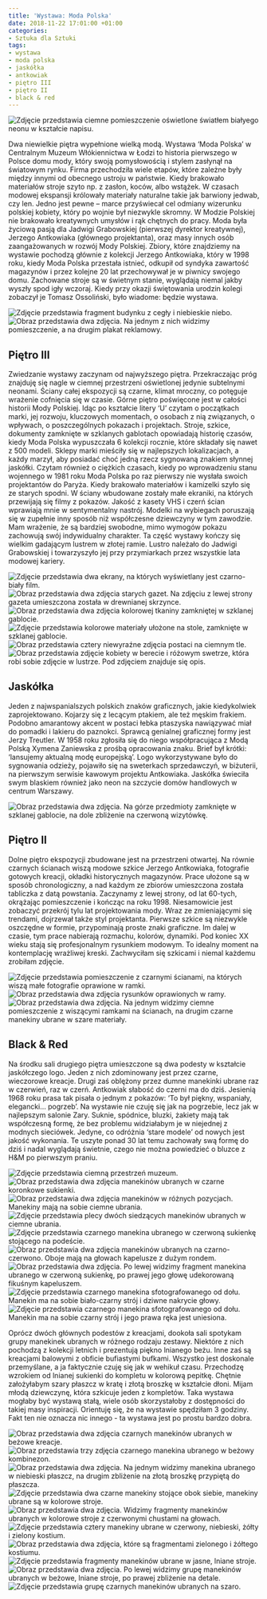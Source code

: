 ```yaml
---
title: 'Wystawa: Moda Polska'
date: 2018-11-22 17:01:00 +01:00
categories:
- Sztuka dla Sztuki
tags:
- wystawa
- moda polska
- jaskółka
- antkowiak
- piętro III
- piętro II
- black & red
---
```


![Zdjęcie przedstawia ciemne pomieszczenie oświetlone światłem białyego neonu w kształcie napisu.](https://assets2.ello.co/uploads/asset/attachment/8528320/ello-optimized-7b8afcba.jpg)

Dwa niewielkie piętra wypełnione wielką modą. Wystawa ‘Moda Polska’ w Centralnym Muzeum Włókiennictwa w Łodzi to historia pierwszego w Polsce domu mody, który swoją pomysłowością i stylem zasłynął na światowym rynku. Firma przechodziła wiele etapów, które zależne były między innymi od obecnego ustroju w państwie. Kiedy brakowało materiałów stroje szyto np. z zasłon, koców, albo wstążek. W czasach modowej ekspansji królowały materiały naturalne takie jak barwiony jedwab, czy len. Jedno jest pewne – marce przyświecał cel odmiany wizerunku polskiej kobiety, który po wojnie był niezwykle skromny. W Modzie Polskiej nie brakowało kreatywnych umysłów i rąk chętnych do pracy. Moda była życiową pasją dla Jadwigi Grabowskiej (pierwszej dyrektor kreatywnej), Jerzego Antkowiaka (głównego projektanta), oraz masy innych osób zaangażowanych w rozwój Mody Polskiej. 
Zbiory, które znajdziemy na wystawie pochodzą głównie z kolekcji Jerzego Antkowiaka, który w 1998 roku, kiedy Moda Polska przestała istnieć, odkupił od syndyka zawartość magazynów i przez kolejne 20 lat przechowywał je w piwnicy swojego domu. Zachowane stroje są w świetnym stanie, wyglądają niemal jakby wyszły spod igły wczoraj. Kiedy przy okazji świętowania urodzin kolegi zobaczył je Tomasz Ossoliński, było wiadome: będzie wystawa.

![Zdjęcie przedstawia fragment budynku z cegły i niebieskie niebo.](https://assets1.ello.co/uploads/asset/attachment/8528283/ello-optimized-df5910e2.jpg)
![Obraz przedstawia dwa zdjęcia. Na jednym z nich widzimy pomieszczenie, a na drugim plakat reklamowy.](https://assets0.ello.co/uploads/asset/attachment/8528286/ello-optimized-c56c6f6e.jpg)

## Piętro III

Zwiedzanie wystawy zaczynam od najwyższego piętra. Przekraczając próg znajduję się nagle w ciemnej przestrzeni oświetlonej jedynie subtelnymi neonami. Ściany całej ekspozycji są czarne, klimat mroczny, co potęguje wrażenie cofnięcia się w czasie. Górne piętro poświęcone jest w całości historii Mody Polskiej. Idąc po kształcie litery ‘U’ czytam o początkach marki, jej rozwoju, kluczowych momentach, o osobach z nią związanych, o wpływach, o poszczególnych pokazach i projektach. Stroje, szkice, dokumenty zamknięte w szklanych gablotach opowiadają historię czasów, kiedy Moda Polska wypuszczała 6 kolekcji rocznie, które składały się nawet z 500 modeli. Sklepy marki mieściły się w najlepszych lokalizacjach, a każdy marzył, aby posiadać choć jedną rzecz sygnowaną znakiem słynnej jaskółki. Czytam również o ciężkich czasach, kiedy po wprowadzeniu stanu wojennego w 1981 roku Moda Polska po raz pierwszy nie wysłała swoich projektantów do Paryża. Kiedy brakowało materiałów i kamizelki szyło się ze starych spodni. W ściany wbudowane zostały małe ekraniki, na których przewijają się filmy z pokazów. Jakość z kasety VHS i czerń ścian wprawiają mnie w sentymentalny nastrój. Modelki na wybiegach poruszają się w zupełnie inny sposób niż współczesne dziewczyny w tym zawodzie. Mam wrażenie, że są bardziej swobodne, mimo wymogów pokazu zachowują swój indywidualny charakter. Ta część wystawy kończy się wielkim gadającym lustrem w złotej ramie. Lustro należało do Jadwigi Grabowskiej i towarzyszyło jej przy przymiarkach przez wszystkie lata modowej kariery.

![Zdjęcie przedstawia dwa ekrany, na których wyświetlany jest czarno-biały film.](https://assets0.ello.co/uploads/asset/attachment/8528277/ello-optimized-97ae1185.jpg)
![Obraz przedstawia dwa zdjęcia starych gazet. Na zdjęciu z lewej strony gazeta umieszczona została w drewnianej skrzynce.](https://assets2.ello.co/uploads/asset/attachment/8528299/ello-optimized-0ab762d0.jpg)
![Obraz przedstawia dwa zdjęcia kolorowej tkaniny zamkniętej w szklanej gablocie.](https://assets2.ello.co/uploads/asset/attachment/8528300/ello-optimized-71ffa991.jpg)
![Zdjęcie przedstawia kolorowe materiały ułożone na stole, zamknięte w szklanej gablocie.](https://assets2.ello.co/uploads/asset/attachment/8528309/ello-optimized-0016706c.jpg)
![Obraz przedstawia cztery niewyraźne zdjęcia postaci na ciemnym tle.](https://assets0.ello.co/uploads/asset/attachment/8528408/ello-optimized-2ae09cf4.jpg)
![Obraz przedstawia zdjęcie kobiety w berecie i różowym swetrze, która robi sobie zdjęcie w lustrze. Pod zdjęciem znajduje się opis.](https://assets0.ello.co/uploads/asset/attachment/8528572/ello-optimized-02dbc39d.jpg)

## Jaskółka

Jeden z najwspanialszych polskich znaków graficznych, jakie kiedykolwiek zaprojektowano. Kojarzy się z lecącym ptakiem, ale też męskim frakiem. Podobno amarantowy akcent w postaci łebka ptaszyska nawiązywać miał do pomadki i lakieru do paznokci. Sprawcą genialnej graficznej formy jest Jerzy Treutler. W 1958 roku zgłosiła się do niego współpracująca z Modą Polską Xymena Zaniewska z prośbą opracowania znaku. Brief był krótki: ‘lansujemy aktualną modę europejską’. Logo wykorzystywane było do sygnowania odzieży, pojawiło się na sweterkach sprzedawczyń, w biżuterii, na pierwszym serwisie kawowym projektu Antkowiaka. Jaskółka świeciła swym blaskiem również jako neon na szczycie domów handlowych w centrum Warszawy. 

![Obraz przedstawia dwa zdjęcia. Na górze przedmioty zamknięte w szklanej gablocie, na dole zbliżenie na czerwoną wizytówkę.](https://assets1.ello.co/uploads/asset/attachment/8528307/ello-optimized-578de915.jpg)

## Piętro II

Dolne piętro ekspozycji zbudowane jest na przestrzeni otwartej. Na równie czarnych ścianach wiszą modowe szkice Jerzego Antkowiaka, fotografie gotowych kreacji, okładki historycznych magazynów. Prace ułożone są w sposób chronologiczny, a nad każdym ze zbiorów umieszczona została tabliczka z datą powstania. Zaczynamy z lewej strony, od lat 60-tych, okrążając pomieszczenie i kończąc na roku 1998. Niesamowicie jest zobaczyć przekrój tylu lat projektowania mody. Wraz ze zmieniającymi się trendami, dojrzewał także styl projektanta. Pierwsze szkice są niezwykle oszczędne w formie, przypominają proste znaki graficzne. Im dalej w czasie, tym prace nabierają rozmachu, kolorów, dynamiki. Pod koniec XX wieku stają się profesjonalnym rysunkiem modowym. To idealny moment na kontemplację wrażliwej kreski. Zachwyciłam się szkicami i niemal każdemu zrobiłam zdjęcie. 

![Zdjęcie przedstawia pomieszczenie z czarnymi ścianami, na których wiszą małe fotografie oprawione w ramki.](https://assets0.ello.co/uploads/asset/attachment/8528376/ello-optimized-7c32946b.jpg)
![Obraz przedstawia dwa zdjęcia rysunków oprawionych w ramy.](https://assets1.ello.co/uploads/asset/attachment/8528485/ello-optimized-6ffbd8b3.jpg)
![Obraz przedstawia dwa zdjęcia. Na jednym widzimy ciemne pomieszczenie z wiszącymi ramkami na ścianach, na drugim czarne manekiny ubrane w szare materiały.](https://assets0.ello.co/uploads/asset/attachment/8528394/ello-optimized-3019a2a3.jpg)

## Black & Red

Na środku sali drugiego piętra umieszczone są dwa podesty w kształcie jaskółczego logo. Jeden z nich zdominowany jest przez czarne, wieczorowe kreacje. Drugi zaś oblężony przez dumne manekinki ubrane raz w czerwień, raz w czerń. Antkowiak słabość do czerni ma do dziś. Jesienią 1968 roku prasa tak pisała o jednym z pokazów: ‘To był piękny, wspaniały, elegancki… pogrzeb’. Na wystawie nie czuję się jak na pogrzebie, lecz jak w najlepszym salonie Zary. Suknie, spódnice, bluzki, żakiety mają tak współczesną formę, że bez problemu widziałabym je w niejednej z modnych sieciówek. Jedyne, co odróżnia ‘stare modele’ od nowych jest jakość wykonania. Te uszyte ponad 30 lat temu zachowały swą formę do dziś i nadal wyglądają świetnie, czego nie można powiedzieć o bluzce z H&M po pierwszym praniu. 

![Zdjęcie przedstawia ciemną przestrzeń muzeum.](https://assets1.ello.co/uploads/asset/attachment/8528443/ello-optimized-58a6434e.jpg)
![Obraz przedstawia dwa zdjęcia manekinów ubranych w czarne koronkowe sukienki.](https://assets2.ello.co/uploads/asset/attachment/8528445/ello-optimized-d630b292.jpg)
![Obraz przedstawia dwa zdjęcia manekinów w różnych pozycjach. Manekiny mają na sobie ciemne ubrania.](https://assets0.ello.co/uploads/asset/attachment/8528448/ello-optimized-2799bc63.jpg)
![Zdjęcie przedstawia plecy dwóch siedzących manekinów ubranych w ciemne ubrania.](https://assets0.ello.co/uploads/asset/attachment/8528459/ello-optimized-2ba26ce4.jpg)
![Zdjęcie przedstawia czarnego manekina ubranego w czerwoną sukienkę stojącego na podeście.](https://assets0.ello.co/uploads/asset/attachment/8528469/ello-optimized-b26db85d.jpg)
![Obraz przedstawia dwa zdjęcia manekinów ubranych na czarno-czerwono. Oboje mają na głowach kapelusze z dużym rondem.](https://assets2.ello.co/uploads/asset/attachment/8528442/ello-optimized-9cea696c.jpg)
![Obraz przedstawia dwa zdjęcia. Po lewej widzimy fragment manekina ubranego w czerwoną sukienkę, po prawej jego głowę udekorowaną fikuśnym kapeluszem.](https://assets1.ello.co/uploads/asset/attachment/8528455/ello-optimized-6d5cc426.jpg)
![Zdjęcie przedstawia czarnego manekina sfotografowanego od dołu. Manekin ma na sobie biało-czarny strój i dziwne nakrycie głowy.](https://assets1.ello.co/uploads/asset/attachment/8528468/ello-optimized-23855e1a.jpg)
![Zdjęcie przedstawia czarnego manekina sfotografowanego od dołu. Manekin ma na sobie czarny strój i jego prawa ręka jest uniesiona.](https://assets0.ello.co/uploads/asset/attachment/8528478/ello-optimized-daa4a50c.jpg)

Oprócz dwóch głównych podestów z kreacjami, dookoła sali spotykam grupy manekinek ubranych w różnego rodzaju zestawy. Niektóre z nich pochodzą z kolekcji letnich i prezentują piękno lnianego beżu. Inne zaś są kreacjami balowymi z obficie bufiastymi bufkami. Wszystko jest doskonale przemyślane, a ja faktycznie czuję się jak w wehikuł czasu. Przechodzę wzrokiem od lnianej sukienki do kompletu w kolorową pepitkę. Chętnie założyłabym szary płaszcz w kratę i złotą broszkę w kształcie dłoni. Mijam młodą dziewczynę, która szkicuje jeden z kompletów. Taka wystawa mogłaby być wystawą stałą, wiele osób skorzystałoby z dostępności do takiej masy inspiracji. Orientuję się, że na wystawie spędziłam 3 godziny. Fakt ten nie oznacza nic innego - ta wystawa jest po prostu bardzo dobra. 

![Obraz przedstawia dwa zdjęcia czarnych manekinów ubranych w beżowe kreacje.](https://assets1.ello.co/uploads/asset/attachment/8528454/ello-optimized-90dcf483.jpg)
![Obraz przedstawia trzy zdjęcia czarnego manekina ubranego w beżowy kombinezon.](https://assets0.ello.co/uploads/asset/attachment/8528446/ello-optimized-b2bfc900.jpg)
![Obraz przedstawia dwa zdjęcia. Na jednym widzimy manekina ubranego w niebieski płaszcz, na drugim zbliżenie na złotą broszkę przypiętą do płaszcza.](https://assets1.ello.co/uploads/asset/attachment/8528440/ello-optimized-2b3a7213.jpg)
![Zdjęcie przedstawia dwa czarne manekiny stojące obok siebie, manekiny ubrane są w kolorowe stroje.](https://assets1.ello.co/uploads/asset/attachment/8528477/ello-optimized-088586da.jpg)
![Obraz przedstawia dwa zdjęcia. Widzimy fragmenty manekinów ubranych w kolorowe stroje z czerwonymi chustami na głowach.](https://assets1.ello.co/uploads/asset/attachment/8528464/ello-optimized-f95e6aed.jpg)
![Zdjęcie przedstawia cztery manekiny ubrane w czerwony, niebieski, żółty i zielony kostium.](https://assets0.ello.co/uploads/asset/attachment/8528482/ello-optimized-6c2a50d1.jpg)
![Obraz przedstawia dwa zdjęcia, które są fragmentami zielonego i żółtego kostiumu.](https://assets0.ello.co/uploads/asset/attachment/8528475/ello-optimized-b5343a61.jpg)
![Zdjęcie przedstawia fragmenty manekinów ubrane w jasne, lniane stroje.](https://assets2.ello.co/uploads/asset/attachment/8528479/ello-optimized-32f7610c.jpg)
![Obraz przedstawia dwa zdjęcia. Po lewej widzimy grupę manekinów ubranych w beżowe, lniane stroje, po prawej zbliżenie na detale.](https://assets2.ello.co/uploads/asset/attachment/8528458/ello-optimized-2f954185.jpg)
![Zdjęcie przedstawia grupę czarnych manekinów ubranych na szaro.](https://assets1.ello.co/uploads/asset/attachment/8528480/ello-optimized-0d16eac0.jpg)